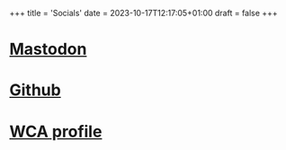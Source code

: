 +++
title = 'Socials'
date = 2023-10-17T12:17:05+01:00
draft = false
+++

# [**Mastodon**](https://tech.lgbt/@BellaC)
# [**Github**](https://github.com/RaspBella)
# [**WCA profile**](https://worldcubeassociation.org/persons/2018CAMP17)
